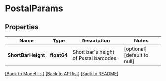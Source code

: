 # PostalParams

## Properties

Name | Type | Description | Notes
------------ | ------------- | ------------- | -------------
**ShortBarHeight** | **float64** | Short bar&#39;s height of Postal barcodes. | [optional] [default to null]

[[Back to Model list]](../README.md#documentation-for-models) [[Back to API list]](../README.md#documentation-for-api-endpoints) [[Back to README]](../README.md)
